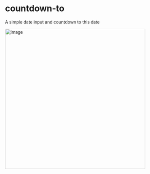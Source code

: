 # countdown-to
A simple date input and countdown to this date

<img width="460" alt="image" src="https://user-images.githubusercontent.com/48243955/164896052-70ee05c8-0804-4e6f-b863-7f55fd494d4f.png">
